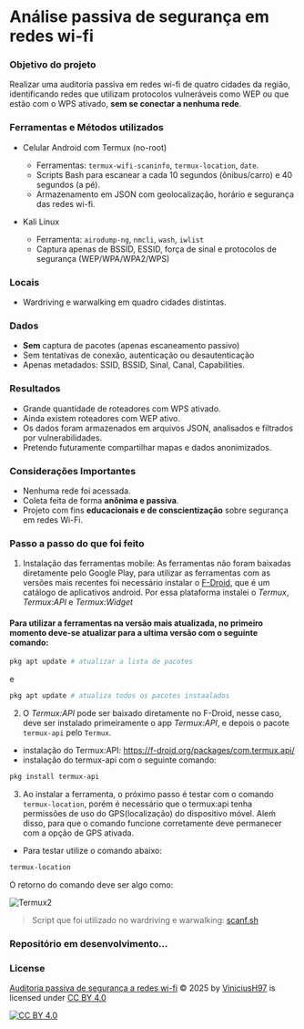 # Análise passiva de segurança em redes wi-fi

### Objetivo do projeto
Realizar uma auditoria passiva em redes wi-fi de quatro cidades da região, identificando redes que utilizam protocolos vulneráveis como WEP ou que estão com o WPS ativado, **sem se conectar a nenhuma rede**.

### Ferramentas e Métodos utilizados
- Celular Android com Termux (no-root)
  - Ferramentas: `termux-wifi-scaninfo`, `termux-location`, `date`.
  - Scripts Bash para escanear a cada 10 segundos (ônibus/carro) e 40 segundos (a pé).
  - Armazenamento em JSON com geolocalização, horário e segurança das redes wi-fi.

- Kali Linux
  - Ferramenta: `airodump-ng`, `nmcli`, `wash`, `iwlist`
  - Captura apenas de BSSID, ESSID, força de sinal e protocolos de segurança (WEP/WPA/WPA2/WPS)

### Locais 
- Wardriving e warwalking em quadro cidades distintas.

### Dados
- **Sem** captura de pacotes (apenas escaneamento passivo)
- Sem tentativas de conexão, autenticação ou desautenticação
- Apenas metadados: SSID, BSSID, Sinal, Canal, Capabilities.

### Resultados
- Grande quantidade de roteadores com WPS ativado.
- Ainda existem roteadores com WEP ativo.
- Os dados foram armazenados em arquivos JSON, analisados e filtrados por vulnerabilidades.
- Pretendo futuramente compartilhar mapas e dados anonimizados.

### Considerações Importantes
- Nenhuma rede foi acessada.
- Coleta feita de forma **anônima e passiva**.
- Projeto com fins **educacionais e de conscientização** sobre segurança em redes Wi-Fi.

### Passo a passo do que foi feito

1. Instalação das ferramentas mobile: As ferramentas não foram baixadas diretamente pelo Google Play, para utilizar as ferramentas com as versões mais recentes foi necessário instalar o [F-Droid](https://f-droid.org/), que é um catálogo de aplicativos android. Por essa plataforma instalei o _Termux_, _Termux:API_ e _Termux:Widget_

#### Para utilizar a ferramentas na versão mais atualizada, no primeiro momento deve-se atualizar para a ultima versão com o seguinte comando:
```bash
pkg apt update # atualizar a lista de pacotes
```
e

```bash
pkg apt update # atualiza todos os pacotes instaalados
```

2. O _Termux:API_ pode ser baixado diretamente no F-Droid, nesse caso, deve ser instalado primeiramente o app _Termux:API_, e depois o pacote `termux-api` pelo `Termux`.
  - instalação do Termux:API: https://f-droid.org/packages/com.termux.api/
  - instalação do termux-api com o seguinte comando:
```bash
pkg install termux-api
```
3. Ao instalar a ferramenta, o próximo passo é testar com o comando `termux-location`, porém é necessário que o termux:api tenha permissões de uso do GPS(localização) do dispositivo móvel. Aleḿ disso, para que o comando funcione corretamente deve permanecer com a opção de GPS ativada.

- Para testar utilize o comando abaixo:
```bash
termux-location
```
O retorno do comando deve ser algo como:

![Termux2](https://github.com/user-attachments/assets/5802fa5b-f9c1-44ca-80a7-396466efba09)

> Script que foi utilizado no wardriving e warwalking: [scanf.sh](https://github.com/ViniciusH97/Auditoria-passiva-de-seguranca-redes-wi-fi/blob/main/scanwf.sh)

### Repositório em desenvolvimento...

### License
<a href="https://github.com/ViniciusH97/Auditoria-passiva-de-seguranca-redes-wi-fi">Auditoria passiva de segurança a redes wi-fi</a> © 2025 by <a href="https://github.com/ViniciusH97">ViniciusH97</a> is licensed under <a href="https://creativecommons.org/licenses/by/4.0/">CC BY 4.0</a>


[![CC BY 4.0][cc-by-image]][cc-by]

[cc-by]: http://creativecommons.org/licenses/by/4.0/
[cc-by-image]: https://i.creativecommons.org/l/by/4.0/88x31.png
[cc-by-shield]: https://img.shields.io/badge/License-CC%20BY%204.0-lightgrey.svg
